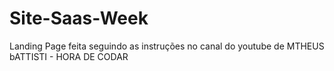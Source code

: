 # Site-Saas-Week
 Landing Page feita seguindo as instruções no canal do youtube de MTHEUS bATTISTI - HORA DE CODAR
